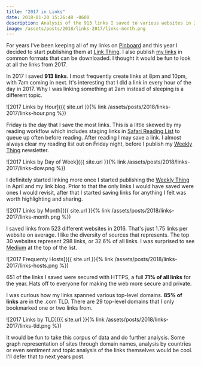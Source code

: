 ```yaml
---
title: "2017 in Links"
date: 2018-01-20 15:26:48 -0600
description: Analysis of the 913 links I saved to various websites in 2017.
image: /assets/posts/2018/links-2017/links-month.png
---
```


For years I've been keeping all of my links on [Pinboard](https://pinboard.in) and this year I decided to start publishing them at [Link Thing](https://links.thingelstad.com). I also publish [my links](https://links.thingelstad.com/feeds/) in common formats that can be downloaded. I thought it would be fun to look at all the links from 2017.

In 2017 I saved **913 links**. I most frequently create links at 8pm and 10pm, with 7am coming in next. It's interesting that I did a link in every hour of the day in 2017. Why I was linking something at 2am instead of sleeping is a different topic.

![2017 Links by Hour]({{ site.url }}{% link /assets/posts/2018/links-2017/links-hour.png %})

Friday is the day that I save the most links. This is a little skewed by my reading workflow which includes staging links in [Safari Reading List](https://support.apple.com/en-us/HT200294) to queue up often before reading. After reading I may save a link. I almost always clear my reading list out on Friday night, before I publish my [Weekly Thing](https://weekly.thingelstad.com) newsletter.

![2017 Links by Day of Week]({{ site.url }}{% link /assets/posts/2018/links-2017/links-dow.png %})

I definitely started linking more once I started publishing the [Weekly Thing](https://weekly.thingelstad.com) in April and my link blog. Prior to that the only links I would have saved were ones I would revisit, after that I started saving links for anything I felt was worth highlighting and sharing.

![2017 Links by Month]({{ site.url }}{% link /assets/posts/2018/links-2017/links-month.png %})

I saved links from 523 different websites in 2016. That's just 1.75 links per website on average. I like the diversity of sources that represents. The top 30 websites represent 298 links, or 32.6% of all links. I was surprised to see [Medium](https://medium.com/) at the top of the list.

![2017 Frequenty Hosts]({{ site.url }}{% link /assets/posts/2018/links-2017/links-hosts.png %})

651 of the links I saved were secured with HTTPS, a full **71% of all links** for the year. Hats off to everyone for making the web more secure and private.

I was curious how my links spanned various top-level domains. **85% of links** are in the .com TLD. There are 29 top-level domains that I only bookmarked one or two links from.

![2017 Links by TLD]({{ site.url }}{% link /assets/posts/2018/links-2017/links-tld.png %})

It would be fun to take this corpus of data and do further analysis. Some graph representation of sites through domain names, analysis by countries or even sentiment and topic analysis of the links themselves would be cool. I'll defer that to next years post.
